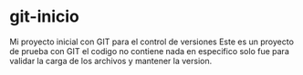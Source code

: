 # git-inicio
Mi proyecto inicial con GIT para el control de versiones
Este es un proyecto de prueba con GIT el codigo no contiene nada en especifico solo fue para validar la carga de los archivos y mantener la version.
